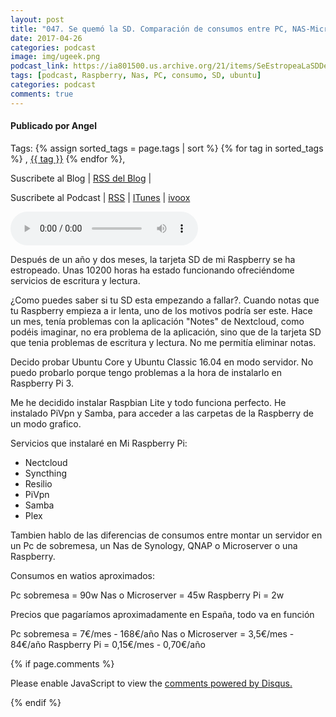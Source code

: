 ```yaml
---
layout: post
title: "047. Se quemó la SD. Comparación de consumos entre PC, NAS-Microserver, Raspberry Pi"
date: 2017-04-26
categories: podcast
image: img/ugeek.png
podcast_link: https://ia801500.us.archive.org/21/items/SeEstropeaLaSDDeMiRasberry/Se%20estropea%20la%20SD%20de%20mi%20rasberry.mp3
tags: [podcast, Raspberry, Nas, PC, consumo, SD, ubuntu]
categories: podcast
comments: true
---
```

#### Publicado por Angel
Tags: {% assign sorted_tags = page.tags | sort %} {% for tag in sorted_tags %} , <span class="tag"><a href="/tag#{{ tag }}">{{ tag }}</a></span> {% endfor %},

Suscribete al Blog  |  [RSS del Blog](http://feeds.feedburner.com/uGeekBlog) |   

Suscribete al Podcast  |  [RSS](http://feeds.feedburner.com/ugeek) | [ITunes](https://itunes.apple.com/us/podcast/ugeek/id1201421866?mt=2) | [ivoox](https://www.ivoox.com/podcast-ugeek_sq_f1383493_1.html)   

<audio controls>
  <source src="https://ia801500.us.archive.org/21/items/SeEstropeaLaSDDeMiRasberry/Se%20estropea%20la%20SD%20de%20mi%20rasberry.mp3" type="audio/mpeg">
Your browser does not support the audio element.
</audio>
<!-- ---------------------------------------------------Pon aquí el audio-------------------------------------------------------- -->

Después de un año y dos meses, la tarjeta SD de mi Raspberry se ha estropeado. Unas 10200 horas ha estado funcionando ofreciéndome servicios de escritura y lectura.

¿Como puedes saber si tu SD esta empezando a fallar?. Cuando notas que tu Raspberry empieza a ir lenta, uno de los motivos podría  ser este. Hace un mes, tenía problemas con la aplicación "Notes" de Nextcloud, como podéis imaginar, no era problema de la aplicación, sino que de la tarjeta SD que tenia problemas de escritura y lectura. No me permitía eliminar notas.

Decido probar Ubuntu Core y Ubuntu Classic 16.04 en modo servidor. No puedo probarlo porque tengo problemas a la hora de instalarlo en Raspberry Pi 3.

Me he decidido instalar  Raspbian Lite y todo funciona perfecto. He instalado PiVpn y Samba, para acceder a las carpetas de la Raspberry de un modo grafico.

Servicios que instalaré en Mi Raspberry Pi:
* Nectcloud
* Syncthing
* Resilio
* PiVpn
* Samba
* Plex

Tambien hablo de las diferencias de consumos entre montar un servidor en un Pc de sobremesa, un Nas de Synology, QNAP o Microserver o una Raspberry.

Consumos en watios aproximados:

Pc sobremesa = 90w
Nas o Microserver = 45w
Raspberry Pi = 2w

Precios que pagaríamos aproximadamente en España, todo va en función

Pc sobremesa = 7€/mes - 168€/año
Nas o Microserver = 3,5€/mes - 84€/año
Raspberry Pi = 0,15€/mes - 0,70€/año


<!-- -------------------------------------Aquí abajo los comentarios -------------------------------------------  -->
{% if page.comments %}
<div id="disqus_thread"></div>
<script>

/**
*  RECOMMENDED CONFIGURATION VARIABLES: EDIT AND UNCOMMENT THE SECTION BELOW TO INSERT DYNAMIC VALUES FROM YOUR PLATFORM OR CMS.
*  LEARN WHY DEFINING THESE VARIABLES IS IMPORTANT: https://disqus.com/admin/universalcode/#configuration-variables*/
/*
var disqus_config = function () {
this.page.url = PAGE_URL;  // Replace PAGE_URL with your page's canonical URL variable
this.page.identifier = PAGE_IDENTIFIER; // Replace PAGE_IDENTIFIER with your page's unique identifier variable
};
*/
(function() { // DON'T EDIT BELOW THIS LINE
var d = document, s = d.createElement('script');
s.src = 'https://https-angelbcn-github-io-ugeek.disqus.com/embed.js';
s.setAttribute('data-timestamp', +new Date());
(d.head || d.body).appendChild(s);
})();
</script>
<noscript>Please enable JavaScript to view the <a href="https://disqus.com/?ref_noscript">comments powered by Disqus.</a></noscript>
                                
{% endif %}

<script id="dsq-count-scr" src="//https-angelbcn-github-io-ugeek.disqus.com/count.js" async></script>



